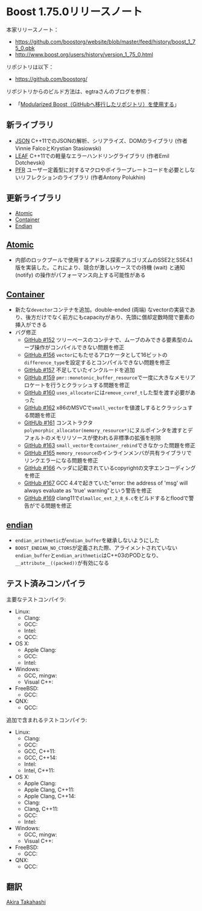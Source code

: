# Boost 1.75.0リリースノート

本家リリースノート：

- <https://github.com/boostorg/website/blob/master/feed/history/boost_1_75_0.qbk>
- <http://www.boost.org/users/history/version_1_75_0.html>


リポジトリは以下：

- <https://github.com/boostorg/>


リポジトリからのビルド方法は、egtraさんのブログを参照：

- 「[Modularized Boost（GitHubへ移行したリポジトリ）を使用する](http://dev.activebasic.com/egtra/2013/12/03/620/)」


## 新ライブラリ

- [JSON](https://www.boost.org/libs/json/) C++11でのJSONの解析、シリアライズ、DOMのライブラリ (作者Vinnie FalcoとKrystian Stasiowski)
- [LEAF](https://www.boost.org/libs/leaf/) C++11での軽量なエラーハンドリングライブラリ (作者Emil Dotchevski)
- [PFR](https://www.boost.org/libs/pfr/) ユーザー定義型に対するマクロやボイラープレートコードを必要としないリフレクションのライブラリ (作者Antony Polukhin)


## 更新ライブラリ

- [Atomic](#atomic)
- [Container](#container)
- [Endian](#endian)

## <a id="atomic" href="#atomic">Atomic</a>

- 内部のロックプールで使用するアドレス探索アルゴリズムのSSE2とSSE4.1版を実装した。これにより、競合が激しいケースでの待機 (wait) と通知 (notify) の操作がパフォーマンス向上する可能性がある


## <a id="container" href="#container">Container</a>

- 新たな`devector`コンテナを追加。double-ended (両端) なvectorの実装であり、後方だけでなく前方にもcapacityがあり、先頭に償却定数時間で要素の挿入ができる
- バグ修正
    - [GitHub #152](https://github.com/boostorg/container/issues/152) ツリーベースのコンテナで、ムーブのみできる要素型のムーブ操作がコンパイルできない問題を修正
    - [GitHub #156](https://github.com/boostorg/container/issues/156) `vector`にもたせるアロケータとして16ビットの`difference_type`を設定するとコンパイルできない問題を修正
    - [GitHub #157](https://github.com/boostorg/container/pull/157) 不足していたインクルードを追加
    - [GitHub #159](https://github.com/boostorg/container/issues/159) `pmr::monotonic_buffer_resource`で一度に大きなメモリアロケートを行うとクラッシュする問題を修正
    - [GitHub #160](https://github.com/boostorg/container/issues/160) `uses_allocator`には`remove_cvref_t`した型を渡す必要があった
    - [GitHub #162](https://github.com/boostorg/container/issues/162) x86のMSVCで`small_vector`を値渡しするとクラッシュする問題を修正
    - [GitHUb #161](https://github.com/boostorg/container/issues/161) コンストラクタ`polymorphic_allocator(memory_resource*)`にヌルポインタを渡すとデフォルトのメモリリソースが使われる非標準の拡張を削除
    - [GitHub #163](https://github.com/boostorg/container/pull/163) `small_vector`を`container_rebind`できなかった問題を修正
    - [GitHub #165](https://github.com/boostorg/container/issues/165) `memory_resource`のインラインメンバが共有ライブラリでリンクエラーになる問題を修正
    - [GitHub #166](https://github.com/boostorg/container/pull/166) ヘッダに記載されているcopyrightの文字エンコーディングを修正
    - [GitHub #167](https://github.com/boostorg/container/issues/167) GCC 4.4で起きていた"error: the address of 'msg' will always evaluate as 'true' warning"という警告を修正
    - [GitHub #169](https://github.com/boostorg/container/issues/169) clang11で`dlmalloc_ext_2_8_6.c`をビルドするとfloodで警告がでる問題を修正


## <a id="endian" href="#endian">endian</a>

- `endian_arithmetic`が`endian_buffer`を継承しないようにした
- `BOOST_ENDIAN_NO_CTORS`が定義された際、アライメントされていない`endian_buffer`と`endian_arithmetic`はC++03のPODとなり、`__attribute__((packed))`が有効になる


## テスト済みコンパイラ
主要なテストコンパイラ:

- Linux:
    - Clang:
    - GCC:
    - Intel:
    - QCC:
- OS X:
    - Apple Clang:
    - GCC:
    - Intel:
- Windows:
    - GCC, mingw:
    - Visual C++:
- FreeBSD:
    - GCC:
- QNX:
    - QCC:

追加で含まれるテストコンパイラ:

- Linux:
    - Clang:
    - GCC:
    - GCC, C++11:
    - GCC, C++14:
    - Intel:
    - Intel, C++11:
- OS X:
    - Apple Clang:
    - Apple Clang, C++11:
    - Apple Clang, C++14:
    - Clang:
    - Clang, C++11:
    - GCC:
    - Intel:
- Windows:
    - GCC, mingw:
    - Visual C++:
- FreeBSD:
    - GCC:
- QNX:
    - QCC:

## 翻訳
[Akira Takahashi](https://github.com/faithandbrave)

